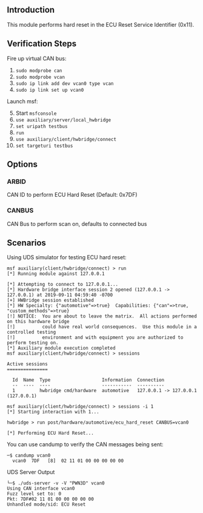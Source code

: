 ## Introduction

This module performs hard reset in the ECU Reset Service Identifier (0x11).

## Verification Steps

Fire up virtual CAN bus:

1. `sudo modprobe can`
2. `sudo modprobe vcan`
3. `sudo ip link add dev vcan0 type vcan`
4. `sudo ip link set up vcan0`

Launch msf:

5. Start `msfconsole`
6. `use auxiliary/server/local_hwbridge`
7. `set uripath testbus`
8. `run`
9. `use auxiliary/client/hwbridge/connect`
10. `set targeturi testbus`

## Options

### ARBID
CAN ID to perform ECU Hard Reset (Default: 0x7DF)

### CANBUS
CAN Bus to perform scan on, defaults to connected bus

## Scenarios
Using UDS simulator for testing ECU hard reset:

```
msf auxiliary(client/hwbridge/connect) > run
[*] Running module against 127.0.0.1

[*] Attempting to connect to 127.0.0.1...
[*] Hardware bridge interface session 2 opened (127.0.0.1 -> 127.0.0.1) at 2019-09-11 04:59:40 -0700
[+] HWBridge session established
[*] HW Specialty: {"automotive"=>true}  Capabilities: {"can"=>true, "custom_methods"=>true}
[!] NOTICE:  You are about to leave the matrix.  All actions performed on this hardware bridge
[!]          could have real world consequences.  Use this module in a controlled testing
[!]          environment and with equipment you are authorized to perform testing on.
[*] Auxiliary module execution completed
msf auxiliary(client/hwbridge/connect) > sessions

Active sessions
===============

  Id  Name  Type                   Information  Connection
  --  ----  ----                   -----------  ----------
  1         hwbridge cmd/hardware  automotive   127.0.0.1 -> 127.0.0.1 (127.0.0.1)

msf auxiliary(client/hwbridge/connect) > sessions -i 1
[*] Starting interaction with 1...

hwbridge > run post/hardware/automotive/ecu_hard_reset CANBUS=vcan0

[*] Performing ECU Hard Reset...

```

You can use candump to verify the CAN messages being sent:

```
─$ candump vcan0          
  vcan0  7DF   [8]  02 11 01 00 00 00 00 00
```

UDS Server Output
```
└─$ ./uds-server -v -V "PWN3D" vcan0            
Using CAN interface vcan0
Fuzz level set to: 0
Pkt: 7DF#02 11 01 00 00 00 00 00 
Unhandled mode/sid: ECU Reset
```
